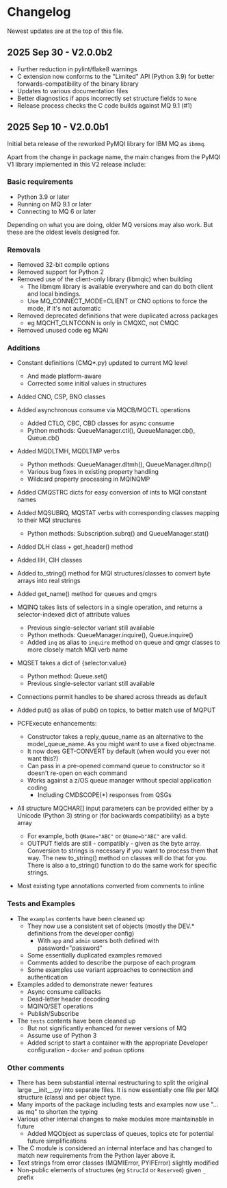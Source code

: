 
# Changelog
Newest updates are at the top of this file.

## 2025 Sep 30 - V2.0.0b2
* Further reduction in pylint/flake8 warnings
* C extension now conforms to the "Limited" API (Python 3.9) for better forwards-compatibility of the binary library
* Updates to various documentation files
* Better diagnostics if apps incorrectly set structure fields to `None`
* Release process checks the C code builds against MQ 9.1 (#1)

## 2025 Sep 10 - V2.0.0b1
Initial beta release of the reworked PyMQI library for IBM MQ as `ibmmq`.

Apart from the change in package name, the main changes from the PyMQI V1 library implemented in this V2 release
include:

### Basic requirements
* Python 3.9 or later
* Running on MQ 9.1 or later
* Connecting to MQ 6 or later

Depending on what you are doing, older MQ versions may also work. But these are
the oldest levels designed for.

### Removals
* Removed 32-bit compile options
* Removed support for Python 2
* Removed use of the client-only library (libmqic) when building
  * The libmqm library is available everywhere and can do both client and local bindings.
  * Use MQ_CONNECT_MODE=CLIENT or CNO options to force the mode, if it's not automatic
* Removed deprecated definitions that were duplicated across packages
  * eg MQCHT_CLNTCONN is only in CMQXC, not CMQC
* Removed unused code eg MQAI

### Additions
* Constant definitions (CMQ*.py) updated to current MQ level
  * And made platform-aware
  * Corrected some initial values in structures
* Added CNO, CSP, BNO classes
* Added asynchronous consume via MQCB/MQCTL operations
  * Added CTLO, CBC, CBD classes for async consume
  * Python methods: QueueManager.ctl(), QueueManager.cb(), Queue.cb()
* Added MQDLTMH, MQDLTMP verbs
  * Python methods: QueueManager.dltmh(), QueueManager.dltmp()
  * Various bug fixes in existing property handling
  * Wildcard property processing in MQINQMP
* Added CMQSTRC dicts for easy conversion of ints to MQI constant names
* Added MQSUBRQ, MQSTAT verbs with corresponding classes mapping to their MQI structures
  * Python methods: Subscription.subrq() and QueueManager.stat()
* Added DLH class + get_header() method
* Added IIH, CIH classes
* Added to_string() method for MQI structures/classes to convert byte arrays into real strings
* Added get_name() method for queues and qmgrs
* MQINQ takes lists of selectors in a single operation, and returns a selector-indexed dict of attribute values
  * Previous single-selector variant still available
  * Python methods: QueueManager.inquire(), Queue.inquire()
  * Added `inq` as alias to `inquire` method on queue and qmgr classes to more closely match MQI verb name
* MQSET takes a dict of {selector:value}
  * Python method: Queue.set()
  * Previous single-selector variant still available
* Connections permit handles to be shared across threads as default
* Added put() as alias of pub() on topics, to better match use of MQPUT

* PCFExecute enhancements:
  * Constructor takes a reply_queue_name as an alternative to the model_queue_name. As you might want to use a fixed
    objectname.
  * It now does GET-CONVERT by default (when would you ever not want this?)
  * Can pass in a pre-opened command queue to constructor so it doesn't re-open on each command
  * Works against a z/OS queue manager without special application coding
    * Including CMDSCOPE(*) responses from QSGs

* All structure MQCHAR[] input parameters can be provided either by a Unicode (Python 3) string or (for backwards
  compatibility) as a byte array
  * For example, both `QName="ABC"` or `QName=b"ABC"` are valid.
  * OUTPUT fields are still - compatibly - given as the byte array. Conversion to strings is necessary if you want to
    process them that way. The new to_string() method on classes will do that for you. There is also a to_string()
    function to do the same work for specific strings.

* Most existing type annotations converted from comments to inline

### Tests and Examples
* The `examples` contents have been cleaned up
  * They now use a consistent set of objects (mostly the DEV.* definitions from the developer config)
    * With `app` and `admin` users both defined with password="password"
  * Some essentially duplicated examples removed
  * Comments added to describe the purpose of each program
  * Some examples use variant approaches to connection and authentication
* Examples added to demonstrate newer features
  * Async consume callbacks
  * Dead-letter header decoding
  * MQINQ/SET operations
  * Publish/Subscribe
* The `tests` contents have been cleaned up
  * But not significantly enhanced for newer versions of MQ
  * Assume use of Python 3
  * Added script to start a container with the appropriate Developer configuration - `docker` and `podman` options

### Other comments
* There has been substantial internal restructuring to split the original large \_\_init\__.py into separate files. It is
  now essentially one file per MQI structure (class) and per object type.
* Many imports of the package including tests and examples now use "... as mq" to shorten the typing
* Various other internal changes to make modules more maintainable in future
  * Added MQObject as superclass of queues, topics etc for potential future simplifications
* The C module is considered an internal interface and has changed to match new requirements from the Python layer above
  it.
* Text strings from error classes (MQMIError, PYIFError) slightly modified
* Non-public elements of structures (eg `StrucId` or `Reserved`) given `_` prefix
